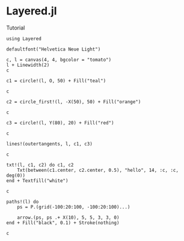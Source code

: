 # Layered.jl

Tutorial

```@example tut
using Layered

defaultfont("Helvetica Neue Light")

c, l = canvas(4, 4, bgcolor = "tomato")
l + Linewidth(2)
c
```

```@example tut
c1 = circle!(l, O, 50) + Fill("teal")

c
```

```@example tut
c2 = circle_first!(l, -X(50), 50) + Fill("orange")

c
```

```@example tut
c3 = circle!(l, Y(80), 20) + Fill("red")

c
```

```@example tut
lines!(outertangents, l, c1, c3)

c
```

```@example tut
txt!(l, c1, c2) do c1, c2
    Txt(between(c1.center, c2.center, 0.5), "hello", 14, :c, :c, deg(0))
end + Textfill("white")

c
```

```@example tut
paths!(l) do
    ps = P.(grid(-100:20:100, -100:20:100)...)

    arrow.(ps, ps .+ X(10), 5, 5, 3, 3, 0)
end + Fill("black", 0.1) + Stroke(nothing)

c
```



